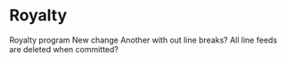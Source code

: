 # Royalty
Royalty program
New change
Another with out line breaks?
All line feeds are deleted when committed?
